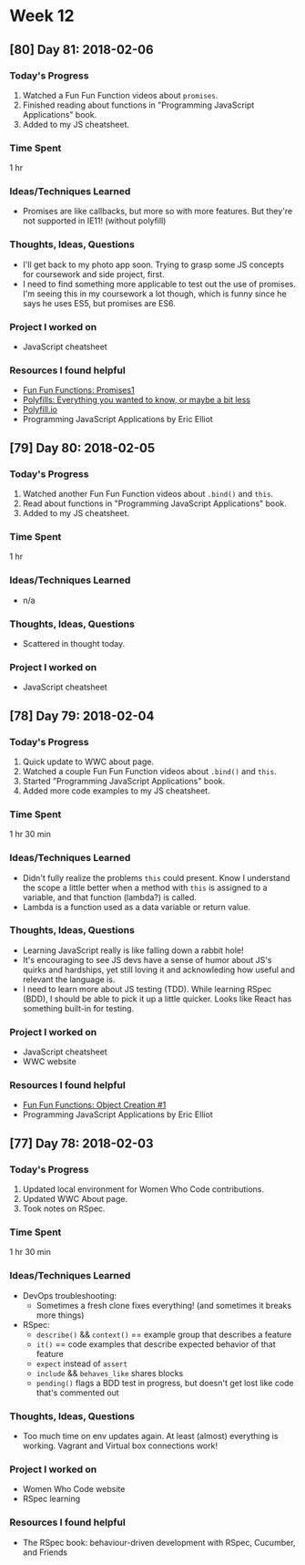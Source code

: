 # Week 12

## [80] Day 81: 2018-02-06

### Today's Progress

1. Watched a Fun Fun Function videos about `promises`.
2. Finished reading about functions in "Programming JavaScript Applications" book.
3. Added to my JS cheatsheet.

### Time Spent

1 hr

### Ideas/Techniques Learned

- Promises are like callbacks, but more so with more features. But they're not supported in IE11! (without polyfill)

### Thoughts, Ideas, Questions

- I'll get back to my photo app soon. Trying to grasp some JS concepts for coursework and side project, first.
- I need to find something more applicable to test out the use of promises. I'm seeing this in my coursework a lot though, which is funny since he says he uses ES5, but promises are ES6.

### Project I worked on

- JavaScript cheatsheet

### Resources I found helpful

- [Fun Fun Functions: Promises1](https://youtu.be/2d7s3spWAzo)
- [Polyfills: Everything you wanted to know, or maybe a bit less](https://hackernoon.com/polyfills-everything-you-ever-wanted-to-know-or-maybe-a-bit-less-7c8de164e423)
- [Polyfill.io](https://polyfill.io/v2/docs/)
- Programming JavaScript Applications by Eric Elliot

## [79] Day 80: 2018-02-05

### Today's Progress

1. Watched another Fun Fun Function videos about `.bind()` and `this`.
2. Read about functions in "Programming JavaScript Applications" book.
3. Added to my JS cheatsheet.

### Time Spent

1 hr

### Ideas/Techniques Learned

- n/a

### Thoughts, Ideas, Questions

- Scattered in thought today.

### Project I worked on

- JavaScript cheatsheet

## [78] Day 79: 2018-02-04

### Today's Progress

1. Quick update to WWC about page.
2. Watched a couple Fun Fun Function videos about `.bind()` and `this`.
3. Started "Programming JavaScript Applications" book.
4. Added more code examples to my JS cheatsheet.

### Time Spent

1 hr 30 min

### Ideas/Techniques Learned

- Didn't fully realize the problems `this` could present. Know I understand the scope a little better when a method with `this` is assigned to a variable, and that function (lambda?) is called.
- Lambda is a function used as a data variable or return value.

### Thoughts, Ideas, Questions

- Learning JavaScript really is like falling down a rabbit hole!
- It's encouraging to see JS devs have a sense of humor about JS's quirks and hardships, yet still loving it and acknowleding how useful and relevant the language is.
- I need to learn more about JS testing (TDD). While learning RSpec (BDD), I should be able to pick it up a little quicker. Looks like React has something built-in for testing.

### Project I worked on

- JavaScript cheatsheet
- WWC website

### Resources I found helpful

- [Fun Fun Functions: Object Creation #1](https://youtu.be/GhbhD1HR5vk)
- Programming JavaScript Applications by Eric Elliot

## [77] Day 78: 2018-02-03

### Today's Progress

1. Updated local environment for Women Who Code contributions.
2. Updated WWC About page.
3. Took notes on RSpec.

### Time Spent

1 hr 30 min

### Ideas/Techniques Learned

- DevOps troubleshooting:
  - Sometimes a fresh clone fixes everything! (and sometimes it breaks more things)
- RSpec:
  - `describe()` && `context()` == example group that describes a feature
  - `it()` == code examples that describe expected behavior of that feature
  - `expect` instead of `assert`
  - `include` && `behaves_like` shares blocks
  - `pending()` flags a BDD test in progress, but doesn't get lost like code that's commented out

### Thoughts, Ideas, Questions

- Too much time on env updates again. At least (almost) everything is working. Vagrant and Virtual box connections work!

### Project I worked on

- Women Who Code website
- RSpec learning

### Resources I found helpful

- The RSpec book: behaviour-driven development with RSpec, Cucumber, and Friends